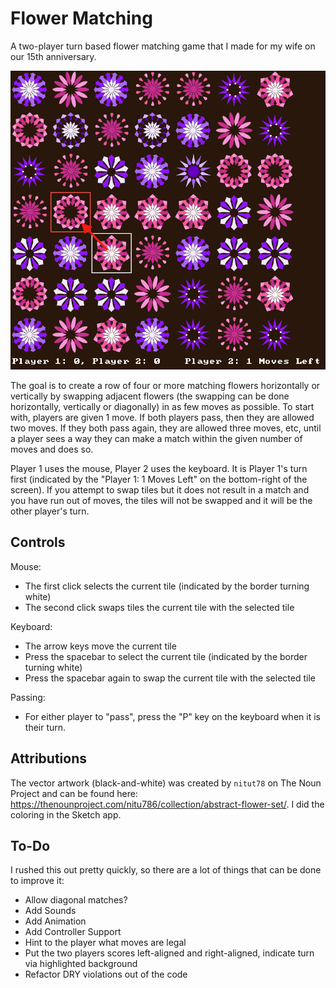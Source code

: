# Flower Matching
A two-player turn based flower matching game that I made for my wife on our 15th anniversary.

![Screenshot](/screenshot.png?raw=true "Screenshot")

The goal is to create a row of four or more matching flowers horizontally or vertically by swapping adjacent flowers (the swapping can be done horizontally, vertically or diagonally) in as few moves as possible. To start with, players are given 1 move. If both players pass, then they are allowed two moves. If they both pass again, they are allowed three moves, etc, until a player sees a way they can make a match within the given number of moves and does so.

Player 1 uses the mouse, Player 2 uses the keyboard. It is Player 1's turn first (indicated by the "Player 1: 1 Moves Left" on the bottom-right of the screen). If you attempt to swap tiles but it does not result in a match and you have run out of moves, the tiles will not be swapped and it will be the other player's turn.

## Controls

Mouse:
* The first click selects the current tile (indicated by the border turning white)
* The second click swaps tiles the current tile with the selected tile

Keyboard:
* The arrow keys move the current tile
* Press the spacebar to select the current tile (indicated by the border turning white)
* Press the spacebar again to swap the current tile with the selected tile

Passing:
* For either player to "pass", press the "P" key on the keyboard when it is their turn.

## Attributions

The vector artwork (black-and-white) was created by `nitut78` on The Noun Project and can be found here: https://thenounproject.com/nitu786/collection/abstract-flower-set/. I did the coloring in the Sketch app.

## To-Do

I rushed this out pretty quickly, so there are a lot of things that can be done to improve it:

* Allow diagonal matches?
* Add Sounds
* Add Animation
* Add Controller Support
* Hint to the player what moves are legal
* Put the two players scores left-aligned and right-aligned, indicate turn via highlighted background
* Refactor DRY violations out of the code
